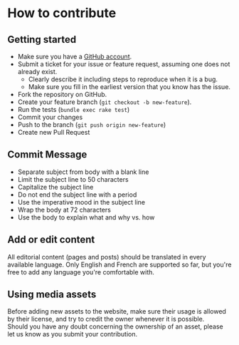 # How to contribute

## Getting started

- Make sure you have a [GitHub account](https://github.com/signup/free).
- Submit a ticket for your issue or feature request, assuming one does not already exist.
  - Clearly describe it including steps to reproduce when it is a bug.
  - Make sure you fill in the earliest version that you know has the issue.
- Fork the repository on GitHub.
- Create your feature branch (`git checkout -b new-feature`).
- Run the tests (`bundle exec rake test`)
- Commit your changes
- Push to the branch (`git push origin new-feature`)
- Create new Pull Request

## Commit Message

- Separate subject from body with a blank line
- Limit the subject line to 50 characters
- Capitalize the subject line
- Do not end the subject line with a period
- Use the imperative mood in the subject line
- Wrap the body at 72 characters
- Use the body to explain what and why vs. how

## Add or edit content

All editorial content (pages and posts) should be translated in every available language. Only English and French are supported so far, but you're free to add any language you're comfortable with.

## Using media assets

Before adding new assets to the website, make sure their usage is allowed by their license, and try to credit the owner whenever it is possible.  
Should you have any doubt concerning the ownership of an asset, please let us know as you submit your contribution.
